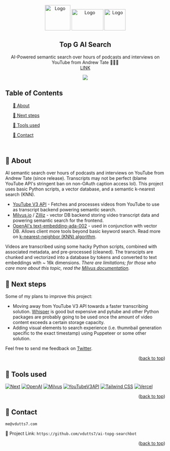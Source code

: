 <!-- PROJECT LOGO -->
<br />
<div align="center">
    <img src="https://github.com/vdutts7/ai-topg-searchbot/blob/main/public/social.jpg" alt="Logo" width="80" height="80">
    <img src="https://github.com/vdutts7/ai-topg-searchbot/blob/main/public/youtube.png" alt="Logo" width="100" height="67">
    <img src="https://github.com/vdutts7/yt-chat-mkbhd/blob/main/public/openai.png" alt="Logo" width="67" height="67">
  
  </a>
  <h2 align="center">Top G AI Search </h2> <p align="center"> AI-Powered semantic search over hours of podcasts and interviews on YouTube from Andrew Tate 🚬💸💬  
<br /> <a href=https://tate-talks.vercel.app/>LINK</a>  </p> </div> <p align="center"> <img src="https://github.com/vdutts7/ai-topg-searchbot/blob/main/public/aitopg.gif"/> </p>  


<!-- TABLE OF CONTENTS -->
## Table of Contents
  <ol>
    <a href="#about">📝 About</a>
        <ul>
        </ul>
    <a href="#next-steps">🚀 Next steps</a> 
       <ul>
        </ul>
    <a href="#tools-used">🔧 Tools used</a>
        <ul>
        </ul>
    <a href="#contact">👤 Contact</a>
  </ol>
<br />

<!-- ABOUT -->
## 📝 About

AI semantic search over hours of podcasts and interviews on YouTube from Andrew Tate (since release). Transcripts may not be perfect (blame YouTube API's stringent ban on non-OAuth caption access lol).
This project uses basic Python scripts, a vector database, and a semantic k-nearest search (KNN).  

- [YouTube V3 API](https://developers.google.com/youtube/v3) - Fetches and processes videos from YouTube to use as transcript backend powering semantic search.
- [Milvus.io](https://milvus.io/) / [Zilliz](https://zilliz.com/) - vector DB backend storing video transcript data and powering semantic search for the frontend.
- [OpenAI's text-embedding-ada-002](https://openai.com/blog/new-and-improved-embedding-model/) - used in conjunction with vector DB. Allows client more tools beyond basic keyword search. 
Read more on [k-nearest-neighbor (KNN) algorithm](https://en.wikipedia.org//wiki/K-nearest_neighbors_algorithm).

Videos are transcribed using some hacky Python scripts, combined with associated metadata, and pre-processed (cleaned). The transcipts are chunked and vectorized into a database by tokens and converted to text embeddings with ~ 16k dimensions. <i>There are limitations; for those who care more about this topic, read the [Milvus documentation](https://milvus.io/docs/limitations.md#Dimensions-of-a-vector).</i>
   

## 🚀 Next steps

Some of my plans to improve this project:
- Moving away from YouTube V3 API towards a faster transcribing solution. [Whisper](https://openai.com/research/whisper) is good but expensive and pytube and other Python packages are probably going to be used once the amount of video content exceeds a certain storage capacity.
- Adding visual elements to search experience (i.e. thumnbail generation specific to the exact timestamp) using Puppeteer or some other solution.

Feel free to send me feedback on [Twitter](https://twitter.com/vdutts7).

<p align="right">(<a href="#readme-top">back to top</a>)</p>


<!-- BUILT WITH -->
## 🔧 Tools used
[![Next][Next]][Next-url]
[![OpenAI][OpenAI]][OpenAI-url]
[![Milvus][Milvus]][Milvus-url]
[![YouTubeV3API][YouTubeV3API]][YouTubeV3API-url]
[![Tailwind CSS][TailwindCSS]][TailwindCSS-url]
[![Vercel][Vercel]][Vercel-url]

<p align="right">(<a href="#readme-top">back to top</a>)</p>


<!-- CONTACT -->
## 👤 Contact

`me@vdutts7.com` 

🔗 Project Link: `https://github.com/vdutts7/ai-topg-searchbot`

<p align="right">(<a href="#readme-top">back to top</a>)</p>


<!-- MARKDOWN LINKS & IMAGES -->
<!-- https://www.markdownguide.org/basic-syntax/#reference-style-links -->

[Python]: https://img.shields.io/badge/python-3670A0?style=for-the-badge&logo=python&logoColor=ffdd54
[Python-url]: https://www.python.org/

[Next]: https://img.shields.io/badge/next.js-000000?style=for-the-badge&logo=nextdotjs&logoColor=white
[Next-url]: https://nextjs.org/

[YouTubeV3API]: https://img.shields.io/badge/YouTube_V3_API-DD0031?style=for-the-badge&logo=https://github.com/vdutts7/ai-topg-searchbot/blob/main/public/youtube.png&color=ffffff
[YouTubeV3API-url]: https://developers.google.com/youtube/v3

[TailwindCSS]: https://img.shields.io/badge/Tailwind_CSS-38B2AC?style=for-the-badge&logo=tailwind-css&logoColor=skyblue&color=0A192F
[TailwindCSS-url]: https://tailwindcss.com/

[OpenAI]: https://img.shields.io/badge/OpenAI%20ada--002%20GPT-0058A0?style=for-the-badge&logo=openai&logoColor=white&color=4aa481
[OpenAI-url]: https://openai.com/

[Milvus]: https://img.shields.io/badge/Milvus-DD0031?style=for-the-badge&logo=https://github.com/vdutts7/ai-topg-searchbot/blob/main/public/milvus.png&color=0A192F
[Milvus-url]: https://milvus.io/

[TypeScript]: https://img.shields.io/badge/TypeScript-007ACC?style=for-the-badge&logo=typescript&logoColor=white
[Typescript-url]: https://www.typescriptlang.org/

[Vercel]: https://img.shields.io/badge/Vercel-FFFFFF?style=for-the-badge&logo=Vercel&logoColor=white&color=black
[Vercel-url]: https://Vercel.com/
